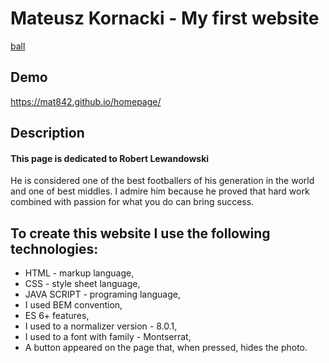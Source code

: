 # Mateusz Kornacki - My first website

[ball](images/ball.gif)

## Demo

https://mat842.github.io/homepage/

## Description

#### This page is dedicated to Robert Lewandowski

He is considered one of the best footballers of his generation in the world and one of best middles.
I admire him because he proved that hard work combined with passion for what you do can bring success.

## To create this website I use the following technologies:
- HTML - markup language,
- CSS - style sheet language,
- JAVA SCRIPT - programing language,
- I used BEM convention,
- ES 6+ features,
- I used to a normalizer version - 8.0.1,
- I used to a font with family - Montserrat,
- A button appeared on the page that, when pressed, hides the photo.
